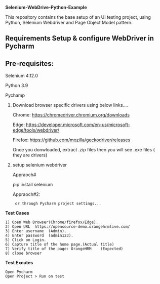 **Selenium-WebDrive-Python-Example**	

This repository contains the base setup of an UI testing project, using Python, Selenium Webdriver and Page Object Model pattern.

Requirements
Setup & configure WebDriver in Pycharm
---------------------------------------
Pre-requisites:
----------
  Selenium 4.12.0
  
  Python 3.9
  
  Pychamp

1) Download browser specific drivers using below links....	

    Chrome:	https://chromedriver.chromium.org/downloads
    
    Edge:	https://developer.microsoft.com/en-us/microsoft-edge/tools/webdriver/
    
    Firefox:	https://github.com/mozilla/geckodriver/releases	
    
    Once you donwloaded, extract .zip files then you will see .exe files ( they are drivers)

2) setup selenium webdriver
   
	Appraoch#

    pip install selenium
   
	Appraoch#2:

		or through Pycharm project settings...

**Test Cases**

	1) Open Web Browser(Chrome/firefox/Edge).
	2) Open URL  https://opensource-demo.orangehrmlive.com/
	3) Enter username  (Admin).
	4) Enter password  (admin123).   
	5) Click on Login.
	6) Capture title of the home page.(Actual title) 
	7) Verify title of the page: OrangeHRM    (Expected)
	8) close browser

**Test Excutes**

    Open Pycharm 
    Open Project > Run on test    



